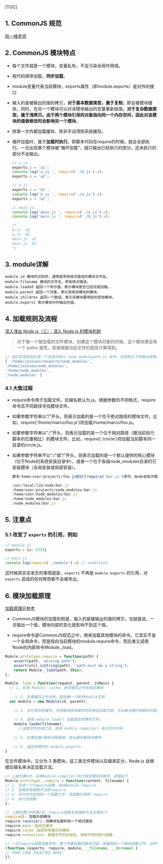 [TOC]

## 1. CommonJS 规范 ##

[阮一峰老师 ](http://javascript.ruanyifeng.com/nodejs/module.html)


## 2. CommonJS 模块特点 ##

- 每个文件就是一个模块，变量私有，不会污染全局作用域。
- 按代码顺序加载，**同步加载**。


- module变量代表当前模块，exports属性（即module.exports）是对外的接口

- 输入的是被输出的值的拷贝，**对于基本数据类型，属于复制**，即会被模块缓存。同时，在另一个模块可以对该模块输出的变量重新赋值。**对于复杂数据类型，属于浅拷贝。**由于两个模块引用的对象指向同一个内存空间，因此**对该模块的值做修改时会影响另一个模块**。

- 除第一次外都加载缓存、除非手动清除系统缓存。

- 循环加载时，属于**加载时执行**。即脚本代码在require的时候，就会全部执行。一旦出现某个模块被"循环加载"，就只输出已经执行的部分，还未执行的部分不会输出。

  ```js
  // a.js
  exports.x = 'a1';
  console.log('a.js ', require('./b.js').x);
  exports.x = 'a2';
  
  // b.js
  exports.x = 'b1';
  console.log('b.js ', require('./a.js').x);
  exports.x = 'b2';
  
  // main.js
  console.log('main.js ', require('./a.js').x);
  console.log('main.js ', require('./b.js').x);
  
  /*
  b.js  a1
  a.js  b2
  main.js  a2
  main.js  b2
  */
  ```


## 3. module详解 ##
    module.id 模块的识别符，通常是带有绝对路径的模块文件名。
    module.filename 模块的文件名，带有绝对路径。
    module.loaded 返回一个布尔值，表示模块是否已经完成加载。
    module.parent 返回一个对象，表示调用该模块的模块。
    module.children 返回一个数组，表示该模块要用到的其他模块。
    module.exports 表示模块对外输出的值。

## 4. 加载规则及流程 ##

[深入浅出 Node.js（三）：深入 Node.js 的模块机制](https://www.infoq.cn/article/nodejs-module-mechanism)

> 对于每一个被加载的文件模块，创建这个模块对象的时候，这个模块便会有一个 paths 属性，其值根据当前文件的路径计算得到。

```js
// 我们将其放到任意一个目录中执行 node modulepath.js 命令，将得到以下的输出结果。
[ '/home/jackson/research/node_modules',
'/home/jackson/node_modules',
'/home/node_modules',
'/node_modules' ]
```

### 4.1 大致过程 ###


- require命令用于加载文件，后缀名默认为.js。根据参数的不同格式，require命令去不同路径寻找模块文件。

- 如果参数字符串以“/”开头，则表示加载的是一个位于绝对路径的模块文件。比如，require('/home/marco/foo.js')将加载/home/marco/foo.js。


- 如果参数字符串以“./”开头，则表示加载的是一个位于相对路径（跟当前执行脚本的位置相比）的模块文件。比如，require('./circle')将加载当前脚本同一目录的circle.js。

- 如果参数字符串不以“./“或”/“开头，则表示加载的是一个默认提供的核心模块（位于Node的系统安装目录中），或者一个位于各级node_modules目录的已安装模块（全局安装或局部安装）。

     ```js
     脚本/home/user/projects/foo.js执行了require('bar.js')命令，Node会依次搜索以下文件。
     
     /usr/local/lib/node/bar.js
     /home/user/projects/node_modules/bar.js
     /home/user/node_modules/bar.js
     /home/node_modules/bar.js
     /node_modules/bar.js
     ```

## 5. 注意点 ##

### 5.1 改变了 `exports` 的引用，例如 ###

```js
// module.js
exports = {a: 2333}

// main.js
console.log(require('./module').a) // undefined
```

这时候其实会发生的事情就是，`exports` 不再是 `module.exports` 的引用，对 `exports` 造成的任何修改都不会被导出。

## 6. 模块加载原理 ##

[加载原理可参考](https://www.cnblogs.com/jasonxuli/p/4381747.html "加载原理可参考")


- CommonJS模块的加载机制是，输入的是被输出的值的拷贝。也就是说，一旦输出一个值，模块内部的变化就影响不到这个值。


- require命令是CommonJS规范之中，用来加载其他模块的命令。它其实不是一个全局命令，而是指向当前模块的module.require命令，而后者又调用Node的内部命令Module._load。

```js
Module.prototype.require = function(path) {
    assert(path, 'missing path');
    assert(util.isString(path), 'path must be a string');
    return Module._load(path, this);
};
```

```js
Module._load = function(request, parent, isMain) {
  // 1. 检查 Module._cache，是否缓存之中有指定模块
  
    // 2. 如果缓存之中没有，就创建一个新的Module实例
  var module = new Module(id, parent);
 
    // 3. 将它保存到缓存，先把模块放到缓存然后再去加载内容，可以解决循环依赖的问题。
  
    // 4. 使用 module.load() 加载指定的模块文件，
  	module.loade(filename);
 	  //读取文件内容之后，使用 module.compile() 执行文件代码
  	
    // 5. 如果加载/解析过程报错，就从缓存删除该模块
  	
    // 6. 返回该模块的 module.exports
}
```

在文件模块中，又分为 3 类模块。这三类文件模块以后缀来区分，Node.js 会根据后缀名来决定加载方法。




```js
// 上面的第4步，采用module.compile()执行指定模块的脚本，逻辑如下
Module.prototype._compile = function(content, filename) {
// 1. 生成一个require函数，指向module.require
// 2. 加载其他辅助方法到require
// 3. 将文件内容放到一个函数之中，该函数可调用 require
// 4. 执行该函数
};
```


```js
// 上面的第1步和第2步，require函数及其辅助方法主要如下。
require(): 加载外部模块
require.resolve()：将模块名解析到一个绝对路径
require.main：指向主模块
require.cache：指向所有缓存的模块
require.extensions：根据文件的后缀名，调用不同的执行函数
```


```js
// 一旦require函数准备完毕，整个所要加载的脚本内容，就被放到一个新的函数之中，这样可以避免污染全局环境。该函数的参数包括require、module、exports，以及其他一些参数。
(function (exports, require, module, __filename, __dirname) {
// YOUR CODE INJECTED HERE!
});
```
